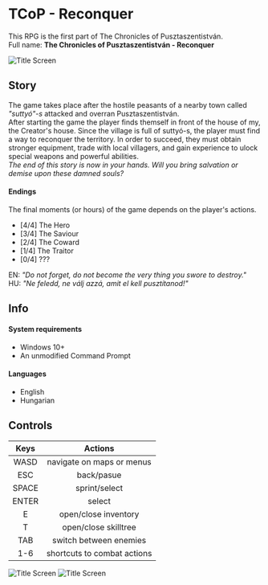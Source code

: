 # TCoP - Reconquer

This RPG is the first part of The Chronicles of Pusztaszentistván.<br>
Full name: **The Chronicles of Pusztaszentistván - Reconquer**

![Title Screen](https://www.onekilobit.eu/media/uploads/Screenshot_2021-06-12_193417.png)


## Story

The game takes place after the hostile peasants of a nearby town called *"suttyó"-s* attacked and overran Pusztaszentistván.<br>After starting the game the player finds themself in front of the house of my, the Creator's house.
Since the village is full of suttyó-s, the player must find a way to reconquer the territory. In order to succeed, they must obtain stronger equipment, trade with local villagers, and gain experience to ulock special weapons and powerful abilities.<br>
*The end of this story is now in your hands. Will you bring salvation or demise upon these damned souls?*

#### Endings

The final moments (or hours) of the game depends on the player's actions.

- [4/4] The Hero
- [3/4] The Saviour
- [2/4] The Coward
- [1/4] The Traitor
- [0/4] ???<br>

EN: *"Do not forget, do not become the very thing you swore to destroy."*<br>
HU: *"Ne feledd, ne válj azzá, amit el kell pusztítanod!"*

## Info

#### System requirements
- Windows 10+
- An unmodified Command Prompt

#### Languages
- English
- Hungarian


## Controls

**Keys**|**Actions**
:-----:|:-----:
WASD|navigate on maps or menus
ESC|back/pasue
SPACE|sprint/select
ENTER|select
E|open/close inventory
T|open/close skilltree
TAB|switch between enemies
1-6|shortcuts to combat actions

![Title Screen](https://www.onekilobit.eu/media/uploads/Screenshot_2021-06-12_193732.png) ![Title Screen](https://www.onekilobit.eu/media/uploads/Screenshot_2021-06-12_193448.png)

